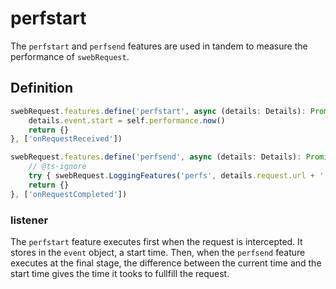 # perfstart
The `perfstart` and `perfsend` features are used in tandem to measure the performance of `swebRequest`. 

## Definition
```javascript
swebRequest.features.define('perfstart', async (details: Details): Promise<Details> => {
    details.event.start = self.performance.now()
    return {}
}, ['onRequestReceived'])

swebRequest.features.define('perfsend', async (details: Details): Promise<Details> => {
    // @ts-ignore
    try { swebRequest.LoggingFeatures('perfs', details.request.url + ',' + details.event.start + ',' + performance.now()); } catch(e) {}
    return {}
}, ['onRequestCompleted'])
```

### listener
The `perfstart` feature executes first when the request is intercepted. It stores in the `event` object, a start time. Then, when the `perfsend` feature executes at the final stage, the difference between the current time and the start time gives the time it tooks to fullfill the request. 

